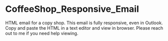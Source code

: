 # CoffeeShop_Responsive_Email
HTML email for a copy shop. This email is fully responsive, even in Outlook.
Copy and paste the HTML in a text editor and view in browser. Please reach out to me if you need help viewing.
